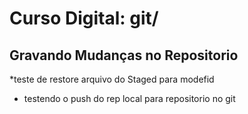 # Curso Digital: git/

## Gravando Mudanças no Repositorio


  *teste de restore arquivo do Staged para modefid
  * testendo o push do rep local para repositorio no git
  
